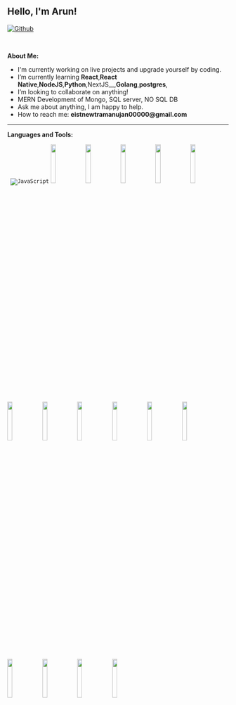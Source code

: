 <!-- Your title -->
## Hello, I'm Arun!

<!--
[![Portfolio](https://img.shields.io/badge/-Portfolio-red?style=flat&logo=appveyor&logoColor=white)](https://zachayers.io)
-->
[![Github](https://img.shields.io/badge/-Github-000?style=flat&logo=Github&logoColor=white)](https://github.com/Eistien143)
<!--
[![Linkedin](https://img.shields.io/badge/-LinkedIn-blue?style=flat&logo=Linkedin&logoColor=white)](https://www.linkedin.com/in/zjayers/)
-->

&nbsp;

<!-- Talking about you -->
**About Me:**

- I'm currently working on live projects and upgrade yourself by coding.
- I’m currently learning __React__,__React Native__,__NodeJS__,__Python__,NextJS__,__Golang__,__postgres__,
- I’m looking to collaborate on anything!
- MERN Development of Mongo, SQL server, NO SQL DB
- Ask me about anything, I am happy to help.
- How to reach me: __eistnewtramanujan00000@gmail.com__

---

**Languages and Tools:**

<p>
  <code> <img alt="JavaScript" src="https://img.shields.io/badge/JavaScript%20-%23F7DF1E.svg?style=plastic&logo=javascript&logoColor=black"></code>
  <code><img width="15%" src="https://www.vectorlogo.zone/logos/typescriptlang/typescriptlang-ar21.svg"></code>
  <code><img width="15%" src="https://www.vectorlogo.zone/logos/python/python-ar21.svg"></code>
  <code><img width="15%" src="https://www.vectorlogo.zone/logos/golang/golang-ar21.svg"></code>
  <code><img width="15%" src="https://www.vectorlogo.zone/logos/reactjs/reactjs-ar21.svg"></code>
  <code><img width="15%" src="https://www.vectorlogo.zone/logos/getbootstrap/getbootstrap-ar21.svg"></code>
  <code><img width="15%" src="https://www.vectorlogo.zone/logos/nodejs/nodejs-ar21.svg"></code>
  <code><img width="15%" src="https://www.vectorlogo.zone/logos/expressjs/expressjs-ar21.svg"></code>
  <code><img width="15%" src="https://www.vectorlogo.zone/logos/mysql/mysql-ar21.svg"></code>
  <code><img width="15%" src="https://www.vectorlogo.zone/logos/postgresql/postgresql-ar21.svg"></code>
  <code><img width="15%" src="https://www.vectorlogo.zone/logos/mongodb/mongodb-ar21.svg"></code>
  <code><img width="15%" src="https://www.vectorlogo.zone/logos/redis/redis-ar21.svg"></code>
  <code><img width="15%" src="https://www.vectorlogo.zone/logos/docker/docker-ar21.svg"></code>
  <code><img width="15%" src="https://www.vectorlogo.zone/logos/git-scm/git-scm-ar21.svg"></code>
  <code><img width="15%" src="https://www.vectorlogo.zone/logos/npmjs/npmjs-ar21.svg"></code>
    <code><img width="15%" src="https://www.vectorlogo.zone/logos/yarnpkg/yarnpkg-ar21.svg"></code>

</p>

